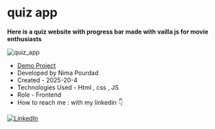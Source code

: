 # quiz app
**Here is a quiz website with progress bar made with vailla js for movie enthusiasts**

![quiz_app](https://github.com/user-attachments/assets/e9bad9e7-df8d-488d-b769-7eefdc3bafc8)
- [Demo Project](https://nima-frontend.github.io/quiz-app/)
- Developed by Nima Pourdad
- Created - 2025-20-4
- Technologies Used - Html , css , JS 
- Role - Frontend
- How to reach me : with my linkedin  👇
  
[![LinkedIn](https://img.shields.io/badge/LinkedIn-0077B5?style=for-the-badge&logo=linkedin&logoColor=white)](https://linkedin.com/in/nima-pourdad-b2a5bb331)
